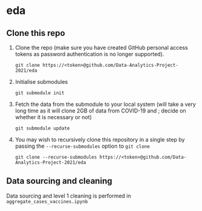 # eda

## Clone this repo

1. Clone the repo (make sure you have created GitHub personal access tokens as password authentication is no longer supported).

    ```shell
    git clone https://<token>@github.com/Data-Analytics-Project-2021/eda
    ```

2. Initialise submodules

    ```shell
    git submodule init
    ```

3. Fetch the data from the submodule to your local system (will take a very long time as it will clone 2GB of data from COVID-19 and ; decide on whether it is necessary or not)

    ```shell
    git submodule update
    ```

4. You may wish to recursively clone this repository in a single step by passing the `--recurse-submodules` option to `git clone`

    ```shell
    git clone --recurse-submodules https://<token>@github.com/Data-Analytics-Project-2021/eda
    ```

## Data sourcing and cleaning

Data sourcing and level 1 cleaning is performed in `aggregate_cases_vaccines.ipynb`
